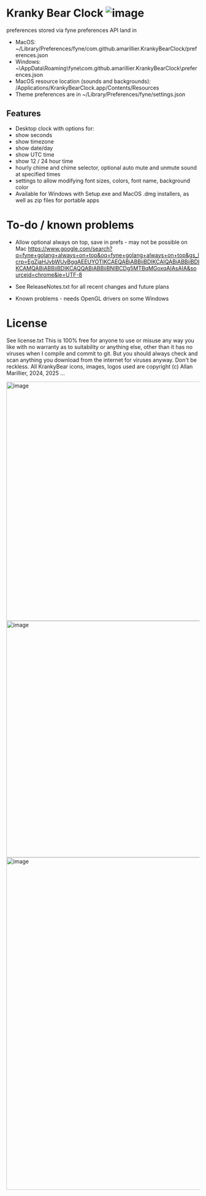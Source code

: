 
# Kranky Bear Clock ![image](https://github.com/user-attachments/assets/eb234c46-98bb-4da0-b418-431d0afecbb5)

preferences stored via fyne preferences API land in
* MacOS: ~/Library/Preferences/fyne/com.github.amarillier.KrankyBearClock/preferences.json
* Windows: ~\AppData\Roaming\fyne\com.github.amarillier.KrankyBearClock\preferences.json
* MacOS resource location (sounds and backgrounds): /Applications/KrankyBearClock.app/Contents/Resources
* Theme preferences are in ~/Library/Preferences/fyne/settings.json


## Features

* Desktop clock with options for:
* show seconds
* show timezone
* show date/day
* show UTC time
* show 12 / 24 hour time
* hourly chime and chime selector, optional auto mute and unmute sound at specified times
* settings to allow modifying font sizes, colors, font name, background color
* Available for Windows with Setup.exe and MacOS .dmg installers, as well as zip files for portable apps 

# To-do / known problems
- Allow optional always on top, save in prefs - may not be possible on Mac
https://www.google.com/search?q=fyne+golang+always+on+top&oq=fyne+golang+always+on+top&gs_lcrp=EgZjaHJvbWUyBggAEEUYOTIKCAEQABiABBiiBDIKCAIQABiABBiiBDIKCAMQABiABBiiBDIKCAQQABiABBiiBNIBCDg5MTBqMGoxqAIAsAIA&sourceid=chrome&ie=UTF-8
- See ReleaseNotes.txt for all recent changes and future plans

- Known problems - needs OpenGL drivers on some Windows


# License
See license.txt
This is 100% free for anyone to use or misuse any way you like with no warranty as
to suitability or anything else, other than it has no viruses when I compile and
commit to git. But you should always check and scan anything you download from the
internet for viruses anyway. Don't be reckless.
All KrankyBear icons, images, logos used are copyright (c) Allan Marillier, 2024, 2025 ...

<img width="623" alt="image" src="https://github.com/user-attachments/assets/fcfce1f6-f571-42aa-ad7c-a3a2a1a948ae" />
<img width="616" alt="image" src="https://github.com/user-attachments/assets/55109959-8981-460d-aab5-42bd120a8237" />
<img width="866" alt="image" src="https://github.com/user-attachments/assets/a649713e-8313-49ef-b802-c1f2e639245b" />
